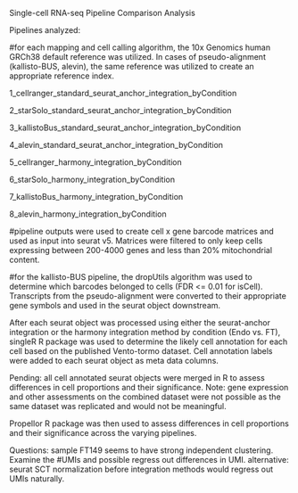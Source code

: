 Single-cell RNA-seq Pipeline Comparison Analysis

Pipelines analyzed:

#for each mapping and cell calling algorithm, the 10x Genomics human GRCh38 default reference was utilized. In cases of pseudo-alignment (kallisto-BUS, alevin), the same reference was utilized to create an appropriate reference index.

1_cellranger_standard_seurat_anchor_integration_byCondition

2_starSolo_standard_seurat_anchor_integration_byCondition

3_kallistoBus_standard_seurat_anchor_integration_byCondition

4_alevin_standard_seurat_anchor_integration_byCondition

5_cellranger_harmony_integration_byCondition

6_starSolo_harmony_integration_byCondition

7_kallistoBus_harmony_integration_byCondition

8_alevin_harmony_integration_byCondition

#pipeline outputs were used to create cell x gene barcode matrices and used as input into seurat v5. Matrices were filtered to only keep cells expressing between 200-4000 genes and less than 20% mitochondrial content. 

#for the kallisto-BUS pipeline, the dropUtils algorithm was used to determine which barcodes belonged to cells (FDR <= 0.01 for isCell). Transcripts from the pseudo-alignment were converted to their appropriate gene symbols and used in the seurat object downstream.


After each seurat object was processed using either the seurat-anchor integration or the harmony integration method by condition (Endo vs. FT), singleR R package was used to determine the likely cell annotation for each cell based on the published Vento-tormo dataset. Cell annotation labels were added to each seurat object as meta data columns.

Pending: all cell annotated seurat objects were merged in R to assess differences in cell proportions and their significance. Note: gene expression and other assessments on the combined dataset were not possible as the same dataset was replicated and would not be meaningful.

Propellor R package was then used to assess differences in cell proportions and their significance across the varying pipelines.

Questions:
sample FT149 seems to have strong independent clustering. Examine the #UMIs and possible regress out differences in UMI.
alternative: seurat SCT normalization before integration methods would regress out UMIs naturally.
